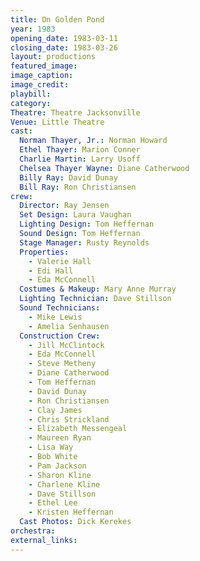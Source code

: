 ```yaml
---
title: On Golden Pond
year: 1983
opening_date: 1983-03-11
closing_date: 1983-03-26
layout: productions
featured_image: 
image_caption:
image_credit:
playbill: 
category: 
Theatre: Theatre Jacksonville
Venue: Little Theatre
cast:
  Norman Thayer, Jr.: Norman Howard
  Ethel Thayer: Marion Conner
  Charlie Martin: Larry Usoff
  Chelsea Thayer Wayne: Diane Catherwood
  Billy Ray: David Dunay
  Bill Ray: Ron Christiansen
crew:
  Director: Ray Jensen
  Set Design: Laura Vaughan
  Lighting Design: Tom Heffernan
  Sound Design: Tom Heffernan
  Stage Manager: Rusty Reynolds
  Properties:
    - Valerie Hall
    - Edi Hall
    - Eda McConnell
  Costumes & Makeup: Mary Anne Murray
  Lighting Technician: Dave Stillson
  Sound Technicians:
    - Mike Lewis
    - Amelia Senhausen
  Construction Crew:
    - Jill McClintock
    - Eda McConnell
    - Steve Metheny
    - Diane Catherwood
    - Tom Heffernan
    - David Dunay
    - Ron Christiansen
    - Clay James
    - Chris Strickland
    - Elizabeth Messengeal
    - Maureen Ryan
    - Lisa Way
    - Bob White
    - Pam Jackson
    - Sharon Kline
    - Charlene Kline
    - Dave Stillson
    - Ethel Lee
    - Kristen Heffernan
  Cast Photos: Dick Kerekes
orchestra:
external_links:
---
```



